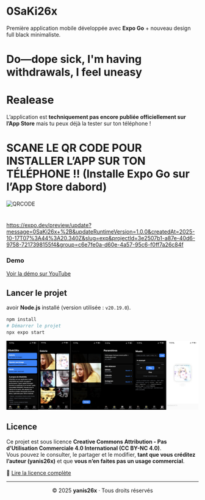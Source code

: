 # 0SaKi26x
Première application mobile développée avec **Expo Go** + nouveau design full black minimaliste.

# **Do—dope sick, I'm having withdrawals, I feel uneasy**

# Realease
L’application est **techniquement pas encore publiée officiellement sur l’App Store** mais tu peux déjà la tester sur ton téléphone !
# SCANE LE QR CODE POUR INSTALLER L’APP SUR TON TÉLÉPHONE !! (Installe Expo Go sur l’App Store dabord)
![QRCODE](https://github.com/yanis26x/yanis26x/blob/index/OST_IMG/QrcodeOsaki.png) 
#
https://expo.dev/preview/update?message=0SaKi26x+%2B&updateRuntimeVersion=1.0.0&createdAt=2025-10-17T07%3A44%3A20.340Z&slug=exp&projectId=3e2507b1-a87e-40d6-9758-7217398155f4&group=c6e7fe0a-d60e-4a57-95c6-f0ff7a26c84f

### Demo
[Voir la démo sur YouTube](https://youtu.be/KJiTlvWPyUg?si=GgYciQ1WQFpPNzok)

## Lancer le projet

avoir **Node.js** installé (version utilisée : `v20.19.0`).

```bash
npm install
# Démarrer le projet
npx expo start
```

![alt text](https://github.com/yanis26x/0SaKi/blob/main/assets/screens/OsakiScreen2.jpg)

## Licence

Ce projet est sous licence **Creative Commons Attribution - Pas d’Utilisation Commerciale 4.0 International (CC BY-NC 4.0)**.  
Vous pouvez le consulter, le partager et le modifier, **tant que vous créditez l’auteur (yanis26x)** et que **vous n’en faites pas un usage commercial**.  

🔗 [Lire la licence complète](https://creativecommons.org/licenses/by-nc/4.0/deed.fr)

---

<p align="center">© 2025 <b>yanis26x</b> · Tous droits réservés </p>


